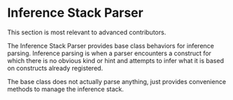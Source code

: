 # Inference Stack Parser
This section is most relevant to advanced contributors.

The Inference Stack Parser provides base class behaviors for inference parsing.  Inference parsing is when a parser 
encounters a construct for which there is no obvious kind or hint and attempts to infer what it is based on 
constructs already registered.

The base class does not actually parse anything, just provides convenience methods to manage the inference stack.
